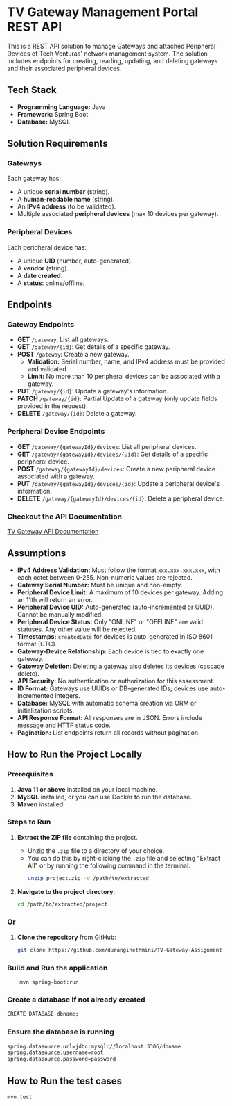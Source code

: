 # TV Gateway Management Portal REST API

This is a REST API solution to manage Gateways and attached Peripheral Devices of Tech Venturas' network management system. The solution includes endpoints for creating, reading, updating, and deleting gateways and their associated peripheral devices.

## Tech Stack

- **Programming Language:** Java
- **Framework:** Spring Boot
- **Database:** MySQL

## Solution Requirements

### Gateways
Each gateway has:
- A unique **serial number** (string).
- A **human-readable name** (string).
- An **IPv4 address** (to be validated).
- Multiple associated **peripheral devices** (max 10 devices per gateway).

### Peripheral Devices
Each peripheral device has:
- A unique **UID** (number, auto-generated).
- A **vendor** (string).
- A **date created**.
- A **status**: online/offline.

## Endpoints

### Gateway Endpoints

- **GET** `/gateway`: List all gateways.
- **GET** `/gateway/{id}`: Get details of a specific gateway.
- **POST** `/gateway`: Create a new gateway.
    - **Validation:** Serial number, name, and IPv4 address must be provided and validated.
    - **Limit:** No more than 10 peripheral devices can be associated with a gateway.
- **PUT** `/gateway/{id}`: Update a gateway's information.
- **PATCH** `/gateway/{id}`: Partial Update of a gateway (only update fields provided in the request).
- **DELETE** `/gateway/{id}`: Delete a gateway.

### Peripheral Device Endpoints

- **GET** `/gateway/{gatewayId}/devices`: List all peripheral devices.
- **GET** `/gateway/{gatewayId}/devices/{uid}`: Get details of a specific peripheral device.
- **POST** `/gateway/{gatewayId}/devices`: Create a new peripheral device associated with a gateway.
- **PUT** `/gateway/{gatewayId}/devices/{id}`: Update a peripheral device's information.
- **DELETE** `/gateway/{gatewayId}/devices/{id}`: Delete a peripheral device.

### Checkout the API Documentation
[TV Gateway API Documentation](https://documenter.getpostman.com/view/35948713/2sB2cX9gip)

## Assumptions

- **IPv4 Address Validation:** Must follow the format `xxx.xxx.xxx.xxx`, with each octet between 0-255. Non-numeric values are rejected.
- **Gateway Serial Number:** Must be unique and non-empty.
- **Peripheral Device Limit:** A maximum of 10 devices per gateway. Adding an 11th will return an error.
- **Peripheral Device UID:** Auto-generated (auto-incremented or UUID). Cannot be manually modified.
- **Peripheral Device Status:** Only "ONLINE" or "OFFLINE" are valid statuses. Any other value will be rejected.
- **Timestamps:** `createdDate` for devices is auto-generated in ISO 8601 format (UTC).
- **Gateway-Device Relationship:** Each device is tied to exactly one gateway.
- **Gateway Deletion:** Deleting a gateway also deletes its devices (cascade delete).
- **API Security:** No authentication or authorization for this assessment.
- **ID Format:** Gateways use UUIDs or DB-generated IDs; devices use auto-incremented integers.
- **Database:** MySQL with automatic schema creation via ORM or initialization scripts.
- **API Response Format:** All responses are in JSON. Errors include message and HTTP status code.
- **Pagination:** List endpoints return all records without pagination.

## How to Run the Project Locally

### Prerequisites

1. **Java 11 or above** installed on your local machine.
2. **MySQL** installed, or you can use Docker to run the database.
3. **Maven** installed.

### Steps to Run

1. **Extract the ZIP file** containing the project.
    - Unzip the `.zip` file to a directory of your choice.
    - You can do this by right-clicking the `.zip` file and selecting "Extract All" or by running the following command in the terminal:
      ```bash
      unzip project.zip -d /path/to/extracted
      ```

2. **Navigate to the project directory**:
      ```bash
      cd /path/to/extracted/project
      ```
   
### Or 

1. **Clone the repository** from GitHub:
   ```bash
   git clone https://github.com/duranginethmini/TV-Gateway-Assignment
   ```
   
### Build and Run the application
      
        mvn spring-boot:run
  
### Create a database if not already created

   ```bash
   CREATE DATABASE dbname;
   ```

### Ensure the database is running
  ```bash
  spring.datasource.url=jdbc:mysql://localhost:3306/dbname
spring.datasource.username=root
spring.datasource.password=password
  ```
## How to Run the test cases
  ```bash
 mvn test
  ```
